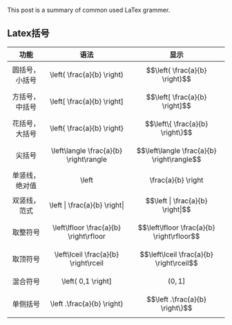 This post is a summary of common used LaTex grammer.

## Latex括号


| 功能 | 语法 | 显示 |
| :------: | :------: | :------: |
| 圆括号，小括号 | \left( \frac{a}{b} \right) | $$\left( \frac{a}{b} \right)$$ |
| 方括号，中括号 | \left[ \frac{a}{b} \right] | $$\left[ \frac{a}{b} \right]$$ |
| 花括号，大括号 | \left\{ \frac{a}{b} \right\} | $$\left\{ \frac{a}{b} \right\}$$ |
| 尖括号 | \left\langle \frac{a}{b} \right\rangle | $$\left\langle \frac{a}{b} \right\rangle$$ |
| 单竖线，绝对值 | \left| \frac{a}{b} \right| | $$\left| \frac{a}{b} \right|$$ |
| 双竖线，范式 | \left \| \frac{a}{b} \right\| | $$\left \| \frac{a}{b} \right\|$$ |
| 取整符号 | \left\lfloor \frac{a}{b} \right\rfloor | $$\left\lfloor \frac{a}{b} \right\rfloor$$ |
| 取顶符号 | \left\lceil \frac{a}{b} \right\rceil | $$\left\lceil \frac{a}{b} \right\rceil$$ |
| 混合符号 | \left( 0,1 \right] | $$\left( 0,1 \right]$$ |
| 单侧括号 | \left .\frac{a}{b} \right\} | $$\left .\frac{a}{b} \right\}$$ |
